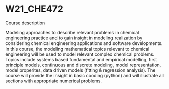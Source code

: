# W21_CHE472
Course description

Modeling approaches to describe relevant problems in chemical engineering practice and to gain insight in modeling realization by considering chemical engineering  applications and software developments.  In this course, the modeling mathematical topics relevant to chemical engineering will be used to model relevant complex chemical problems.  Topics include systems based fundamental and empirical modelling, first principle models, continuous and discrete modeling, model representation, model properites, data driven models (fitting & regression analysis). The course will provide the insight in basic cooding (python) and will illustrate all sections with appropriate numerical problems.
